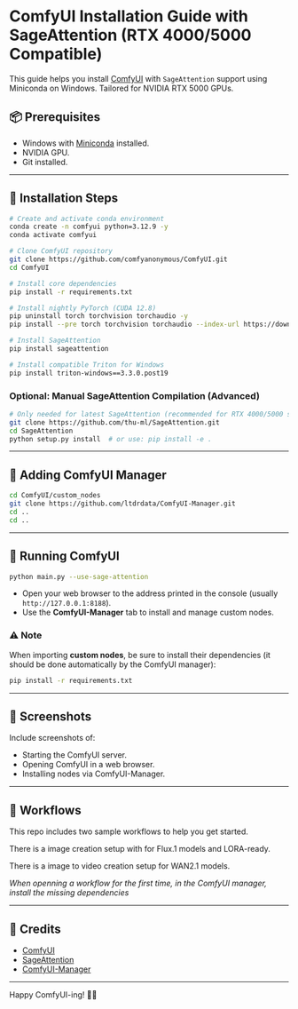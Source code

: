 
# ComfyUI Installation Guide with SageAttention (RTX 4000/5000 Compatible)

This guide helps you install [ComfyUI](https://github.com/comfyanonymous/ComfyUI) with `SageAttention` support using Miniconda on Windows. Tailored for NVIDIA RTX 5000 GPUs.

## 📦 Prerequisites

- Windows with [Miniconda](https://docs.conda.io/en/latest/miniconda.html) installed.
- NVIDIA GPU.
- Git installed.

---

## 🔧 Installation Steps

```bash
# Create and activate conda environment
conda create -n comfyui python=3.12.9 -y
conda activate comfyui

# Clone ComfyUI repository
git clone https://github.com/comfyanonymous/ComfyUI.git  
cd ComfyUI

# Install core dependencies
pip install -r requirements.txt

# Install nightly PyTorch (CUDA 12.8)
pip uninstall torch torchvision torchaudio -y
pip install --pre torch torchvision torchaudio --index-url https://download.pytorch.org/whl/nightly/cu128  

# Install SageAttention
pip install sageattention

# Install compatible Triton for Windows
pip install triton-windows==3.3.0.post19
```

### Optional: Manual SageAttention Compilation (Advanced)

```bash
# Only needed for latest SageAttention (recommended for RTX 4000/5000 series)
git clone https://github.com/thu-ml/SageAttention.git  
cd SageAttention
python setup.py install  # or use: pip install -e .
```

---

## 🔌 Adding ComfyUI Manager

```bash
cd ComfyUI/custom_nodes
git clone https://github.com/ltdrdata/ComfyUI-Manager.git  
cd ..
cd ..
```

---

## 🚀 Running ComfyUI

```bash
python main.py --use-sage-attention
```

- Open your web browser to the address printed in the console (usually `http://127.0.0.1:8188`).
- Use the **ComfyUI-Manager** tab to install and manage custom nodes.

### ⚠️ Note
When importing **custom nodes**, be sure to install their dependencies (it should be done automatically by the ComfyUI manager):
```bash
pip install -r requirements.txt
```

---

## 📸 Screenshots

Include screenshots of:
- Starting the ComfyUI server.
- Opening ComfyUI in a web browser.
- Installing nodes via ComfyUI-Manager.

---

## 🔄 Workflows

This repo includes two sample workflows to help you get started.

There is a image creation setup with for Flux.1 models and LORA-ready.

There is a image to video creation setup for WAN2.1 models.

*When openning a workflow for the first time, in the ComfyUI manager, install the missing dependencies*

---

## 💬 Credits

- [ComfyUI](https://github.com/comfyanonymous/ComfyUI)
- [SageAttention](https://github.com/thu-ml/SageAttention)
- [ComfyUI-Manager](https://github.com/ltdrdata/ComfyUI-Manager)

---

Happy ComfyUI-ing! 🧠🎨

